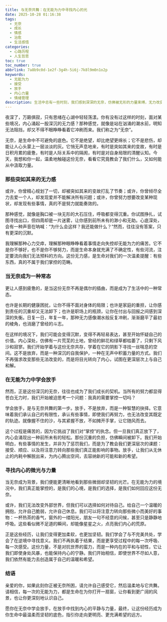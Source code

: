 ```yaml
---
title: 与无奈共舞：在无能为力中寻找内心的光
date: 2025-10-28 01:16:38
tags:
  - 无奈
  - 成长
  - 情感
  - 治愈
  - 生活感悟
categories:
  - 心路历程
  - 人生哲思
toc: true
toc_number: true
abbrlink: 7a8b9c0d-1e2f-3g4h-5i6j-7k8l9m0n1o2p
keywords:
  - 无能为力
  - 接受
  - 放手
  - 内心力量
  - 情绪管理
description: 生活中总有一些时刻，我们感到深深的无奈，仿佛被无形的力量束缚，无力改变。这篇文章将带你走进那些无能为力的瞬间，探讨如何与这份无奈共处，如何在接受与放手中，找到内心深处那份温柔而坚韧的光芒，最终获得治愈与成长。
---
```


夜深了，万籁俱寂，只有思绪在心湖中轻轻荡漾。你有没有过这样的时刻，面对某些境况，内心涌起一股深沉的无力感？那种感觉，就像是站在汹涌的潮水前，明知无法阻挡，却又不得不眼睁睁看着它冲刷而来。我们称之为“无奈”。

无奈，是生命中不可避免的底色。它不是绝望，却比绝望更绵长；它不是悲伤，却能让人心头蒙上一层淡淡的灰。它悄无声息地来，有时是突如其来的变故，有时是日积月累的疲惫，有时是人际关系中的隔阂，有时是对自身局限的清醒认知。今天，我想和你一起，温柔地触碰这份无奈，看看它究竟教会了我们什么，又如何能从中汲取力量。

### 那些突如其来的无力感

或许，你曾精心规划了一切，却被突如其来的变故打乱了节奏；或许，你曾倾尽全力去爱一个人，却发现爱并不能解决所有问题；或许，你曾努力想要改变某种现状，却发现有些事情，真的不是努力就能奏效的。

那种感觉，就像是胸口被一块无形的大石压住，呼吸都变得沉重。你试图挣扎，试图寻找出口，但四周却是一片迷雾，让你感到前所未有的渺小和无助。心底深处，会有一种声音在呐喊：“为什么会这样？我还能做什么？”然而，往往没有答案，只有更深的沉默。

我理解那种心力交瘁，理解那种眼睁睁看着事情走向失控却无能为力的痛苦。它不是你不够好，也不是你不够努力，而是生命本身就充满了不确定性，有些河流，注定要流向我们无法预料的方向。这份无力感，是生命对我们的一次温柔提醒：有些东西，真的不属于我们掌控的范畴。

### 当无奈成为一种常态

更让人感到疲惫的，是当这份无奈不再是偶尔的插曲，而是成为了生活中的一种常态。

也许是长期的健康困扰，让你不得不面对身体的局限；也许是家庭的重担，让你感到责任的沉重却又无法卸下；也许是职场上的瓶颈，让你在付出与回报之间感到深深的失衡。日复一日，年复一年，那种无力感像潮水般反复冲刷，渐渐磨平了最初的棱角，也消磨了曾经的斗志。

在这样的境况下，我们可能会变得沉默，变得不再轻易表达，甚至开始怀疑自己的价值。内心深处，仿佛有一片荒芜的土地，曾经的鲜花和绿草都枯萎了，只剩下风沙和寂寥。我们开始学着与这份无奈共存，学着在它的阴影下寻找一丝喘息的空间。这不是放弃，而是一种深沉的自我保护，一种在无声中积蓄力量的方式。我们不再强求改变那些无法改变的，而是将目光转向了内心，试图在更深层次上与自己和解。

### 在无能为力中学会放手

然而，正是这份深沉的无奈，往往也成为了我们成长的契机。当所有的努力都显得苍白无力时，我们开始被迫思考一个问题：我真的需要掌控一切吗？

学会放手，是与无奈共舞的第一步。放手，不是放弃，而是一种智慧的抉择。它意味着我们承认自己的有限性，承认有些事情，即使我们再努力，也无法改变其既定的轨迹。就像握不住的沙，与其紧握不放，不如摊开手掌，让它随风而去。

这个过程是痛苦的，因为它挑战了我们对“掌控”的执念。但一旦我们真正放下了，内心会涌现出一种前所未有的轻松。那份沉重的负担，仿佛瞬间被卸下。我们开始明白，有些事情的发生，并非为了惩罚我们，而是为了教会我们更深层次的课题：接受、顺应、以及将注意力转向那些我们真正能影响的事物。放手，让我们从无休止的内耗中解脱出来，为内心腾出空间，去容纳新的可能和新的希望。

### 寻找内心的微光与力量

当无奈成为背景，我们便能更清晰地看到那些微弱却坚韧的光芒。在无能为力的境况中，我们真正能掌控的，是我们的心境，是我们的选择，是我们如何回应这份无奈。

或许，我们无法改变外部世界，但我们可以选择如何对待自己。给自己一个温暖的拥抱，允许自己脆弱，允许自己休息。我们可以将注意力转向那些微小而美好的事物：一杯热茶的香气，窗外的一缕阳光，朋友一句不经意的问候，甚至只是静静地呼吸。这些看似微不足道的瞬间，却能像星星之火，点亮我们内心的荒原。

正是这些经历，让我们变得更加柔软，也更加坚韧。我们学会了与不完美共处，学会了在逆境中寻找意义。我们不再执着于结果，而是更享受过程中的每一次呼吸、每一次感受。这份力量，不是对抗世界的蛮力，而是一种内在的平和与韧性，它让我们即使身处风暴，也能保持内心的宁静。我们开始相信，即使世界不尽如人意，我们依然有能力去创造属于自己的温暖和希望。

### 结语

亲爱的你，如果此刻你正被无奈所困，请允许自己感受它，然后温柔地与它共舞。请相信，每一次的无能为力，都是生命在为你打开一扇窗，让你看到更广阔的风景，也让你更深刻地认识自己。

愿你在无奈中学会放手，在放手中找到内心的平静与力量，最终，让这份经历成为你生命中最温柔而坚韧的底色，指引你走向更明亮、更充满希望的远方。
